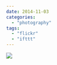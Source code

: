 ```yaml
---
date: 2014-11-03
categories: 
  - "photography"
tags: 
  - "flickr"
  - "ifttt"
---
```


![](https://farm8.staticflickr.com/7526/15516385567_eb1f74c10c_b.jpg)
